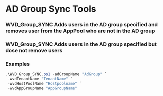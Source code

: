 
# AD Group Sync Tools 
### WVD_Group_SYNC Adds users in the AD group specified and removes user from the AppPool who are not in the AD group
### WVD_Group_SYNC Adds users in the AD group specified but dose not remove users

### Examples
```powershell
.\WVD_Group_SYNC.ps1 -adGroupName "AdGroup" `
 -wvdTenantName "TenantName" `
 -wvdHostPoolName "Hostpoolname" `
 -wvdAppGroupName "AppGroupName"
```
